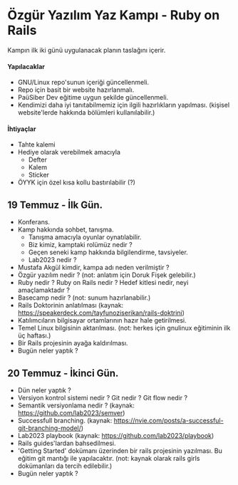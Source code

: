 # Özgür Yazılım Yaz Kampı - Ruby on Rails

Kampın ilk iki günü uygulanacak planın taslağını içerir.

#### Yapılacaklar

- GNU/Linux repo'sunun içeriği güncellenmeli.
- Repo için basit bir website hazırlanmalı.
- PaüSiber Dev eğitime uygun şekilde güncellenmeli.
- Kendimizi daha iyi tanıtabilmemiz için ilgili hazırlıkların yapılması. (kişisel website'lerde hakkında bölümleri kullanılabilir.)

#### İhtiyaçlar

- Tahte kalemi
- Hediye olarak verebilmek amacıyla
	- Defter
	- Kalem
	- Sticker
- ÖYYK için özel kısa kollu bastırılabilir (?)

## 19 Temmuz - İlk Gün.

- Konferans.
- Kamp hakkında sohbet, tanışma.
	- Tanışma amacıyla oyunlar oynatılabilir.
	- Biz kimiz, kamptaki rolümüz nedir ?
	- Geçen seneki kamp hakkında bilgilendirme, tavsiyeler.
	- Lab2023 nedir ?
- Mustafa Akgül kimdir, kampa adı neden verilmiştir ?
- Özgür yazılım nedir ? (not: anlatım için Doruk Fişek gelebilir.)
- Ruby nedir ? Ruby on Rails nedir ? Hedef kitlesi nedir, neyi amaçlamaktadır ?
- Basecamp nedir ? (not: sunum hazırlanabilir.)
- Rails Doktorinin anlatılması (kaynak: https://speakerdeck.com/tayfunoziserikan/rails-doktrini)
- Katılımcıların bilgisayar ortamlarının hazır hale getirilmesi.
- Temel Linux bilgisinin aktarılması. (not: herkes için gnulinux eğitiminin ilk üç haftası.)
- Bir Rails projesinin ayağa kaldırılması.
- Bugün neler yaptık ?

## 20 Temmuz - İkinci Gün.

- Dün neler yaptık ?
- Versiyon kontrol sistemi nedir ? Git nedir ? Git flow nedir ?
- Semantik versiyonlama nedir ? (kaynak: https://github.com/lab2023/semver)
- Successfull branching. (kaynak: https://nvie.com/posts/a-successful-git-branching-model/)
- Lab2023 playbook (kaynak: https://github.com/lab2023/playbook)
- Rails guides'lardan bahsedilmesi.
- 'Getting Started' dokümanı üzerinden bir rails projesinin yazılması. Bu eğitim git mantığı ile yapılacaktır. (not: kaynak olarak rails girls dokümanları da tercih edilebilir.)
- Bugün neler yaptık ?

